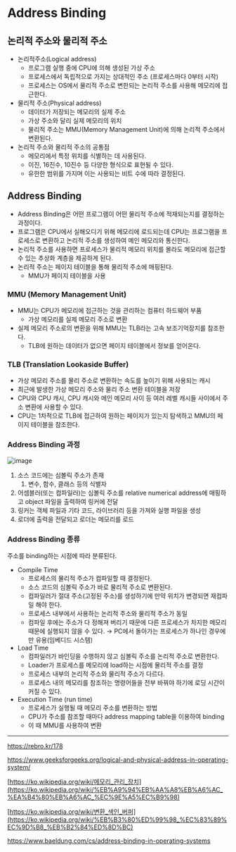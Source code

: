# Address Binding
## 논리적 주소와 물리적 주소

- 논리적주소(Logical address)
    - 프로그램 실행 중에 CPU에 의해 생성된  가상 주소
    - 프로세스에서 독립적으로 가지는 상대적인 주소 (프로세스마다 0부터 시작)
    - 프로세스는 OS에서 물리적 주소로 변한되는 논리적 주소를 사용해 메모리에 접근한다.
- 물리적 주소(Physical address)
    - 데이터가 저장되는 메모리의 실제 주소
    - 가상 주소와 달리 실제 메모리의 위치
    - 물리적 주소는 MMU(Memory Management Unit)에 의해 논리적 주소에서 변환된다.
- 논리적 주소와 물리적 주소의 공통점
    - 메모리에서 특정 위치를 식별하는 데 사용된다.
    - 이진, 16진수, 10진수 등 다양한 형식으로 표현될 수 있다.
    - 유한한 범위를 가지며 이는 사용되는 비트 수에 따라 결정된다.

## Address Binding

- Address Binding은 어떤 프로그램이 어떤 물리적 주소에 적재되는지를 결정하는 과정이다.
- 프로그램은 CPU에서 실해오디기 위해 메모리에 로드되는데 CPU는 프로그램을 프로세스로 변환하고 논리적 주소를 생성하여 메인 메모리와 통신한다.
- 논리적 주소를 사용하면 프로세스가 물리적 메모리 위치를 몰라도 메모리에 접근할 수 있는 추상화 계층을 제공하게 된다.
- 논리적 주소는 페이지 테이블을 통해 물리적 주소에 매핑된다.
    - MMU가 페이지 테이블을 사용

### MMU (Memory Management Unit)

- MMU는 CPU가 메모리에 접근하는 것을 관리하는 컴퓨터 하드웨어 부품
    - 가상 메모리를 실제 메모리 주소로 변환
- 실제 메모리 주소로의 변환을 위해 MMU는 TLB라는 고속 보조기억장치를 참조한다.
    - TLB에 원하는 데이터가 없으면 페이지 테이블에서 정보를 얻어온다.

### TLB (Translation Lookaside Buffer)

- 가상 메모리 주소를 물리 주소로 변환하는 속도를 높이기 위해 사용되는 캐시
- 최근에 발생한 가상 메모리 주소와 물리 주소 변환 테이블을 저장
- CPU와 CPU 캐시, CPU 캐시와 메인 메모리 사이 등 여러 레벨 캐시들 사이에서 주소 변환에 사용할 수 있다.
- CPU는 1차적으로 TLB에 접근하여 원하는 페이지가 있는지 탐색하고 MMU의 페이지 테이블을 참조한다.

### Address Binding 과정

![image](https://github.com/ldk980130/TIL/assets/78652144/c94d3727-8268-4183-b4cf-6360a5d746ba)

1. 소스 코드에는 심볼릭 주소가 존재
    1. 변수, 함수, 클래스 등의 식별자
2. 어셈블러(또는 컴파일러)는 심볼릭 주소를 relative numerical address에 매핑하고 object 파일을 출력하여 링커에 전달
3. 링커는 객체 파일과 기타 코드, 라이브러리 등을 가져와 실행 파일을 생성
4. 로더에 출력을 전달되고 로더는 메모리를 로드

### Address Binding 종류

주소를 binding하는 시점에 따라 분류된다.

- Compile Time
    - 프로세스의 물리적 주소가 컴파일할 때 결정된다.
    - 소스 코드의 심볼릭 주소가 바로 물리적 주소로 변환된다.
    - 컴파일러가 절대 주소(고정된 주소)를 생성하기에 만약 위치가 변경되면 재컴파일 해야 한다.
    - 프로세스 내부에서 사용하는 논리적 주소와 물리적 주소가 동일
    - 컴파일 후에는 주소가 다 정해져 버리기 때문에 다른 프로세스가 차지한 메모리 때문에 실행되지 않을 수 있다. → PC에서 돌아가는 프로세스가 하나인 경우에만 유용(임베디드 시스템)
- Load Time
    - 컴파일러가 바인딩을 수행하지 않고 심볼릭 주소를 논리적 주소로 변환한다.
    - Loader가 프로세스를 메모리에 load하는 시점에 물리적 주소를 결정
    - 프로세스 내부의 논리적 주소와 물리적 주소가 다르다.
    - 프로세스 내의 메모리를 참조하는 명령어들을 전부 바꿔야 하기에 로딩 시간이 커질 수 있다.
- Execution Time (run time)
    - 프로세스가 실행될 때 메모리 주소를 변환하는 방법
    - CPU가 주소를 참조할 때마다 address mapping table을 이용하여 binding
    - 이 때 MMU를 사용하여 변환

---

https://rebro.kr/178

https://www.geeksforgeeks.org/logical-and-physical-address-in-operating-system/

[https://ko.wikipedia.org/wiki/메모리_관리_장치](https://ko.wikipedia.org/wiki/%EB%A9%94%EB%AA%A8%EB%A6%AC_%EA%B4%80%EB%A6%AC_%EC%9E%A5%EC%B9%98)

[https://ko.wikipedia.org/wiki/변환_색인_버퍼](https://ko.wikipedia.org/wiki/%EB%B3%80%ED%99%98_%EC%83%89%EC%9D%B8_%EB%B2%84%ED%8D%BC)

https://www.baeldung.com/cs/address-binding-in-operating-systems
